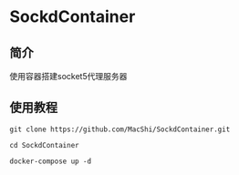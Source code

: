 # SockdContainer
## 简介
使用容器搭建socket5代理服务器
## 使用教程
```
git clone https://github.com/MacShi/SockdContainer.git

cd SockdContainer

docker-compose up -d
```
